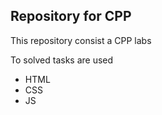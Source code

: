 ## Repository for CPP
This repository consist a CPP labs

To solved tasks are used
- HTML
- CSS
- JS
